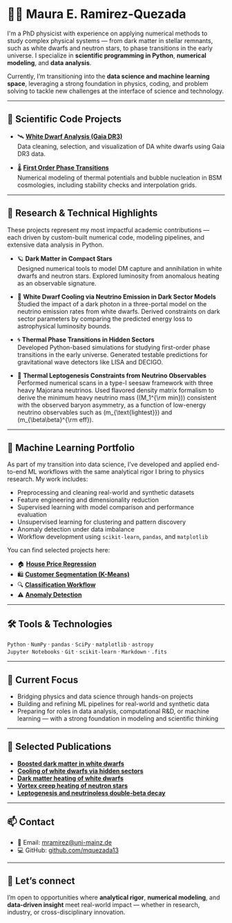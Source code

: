 # 👩‍🔬 Maura E. Ramirez-Quezada  
I'm a PhD physicist with experience on applying numerical methods to study complex physical systems — from dark matter in stellar remnants, such as white dwarfs and neutron stars, to phase transitions in the early universe. I specialize in **scientific programming in Python**, **numerical modeling**, and **data analysis**.

Currently, I’m transitioning into the **data science and machine learning space**, leveraging a strong foundation in physics, coding, and problem solving to tackle new challenges at the interface of science and technology.

---

## 🔬 Scientific Code Projects

- 🛰️ [**White Dwarf Analysis (Gaia DR3)**](https://github.com/mquezada13/white-dwarf-analysis-gaia)  
  Data cleaning, selection, and visualization of DA white dwarfs using Gaia DR3 data.

- 🌡️ [**First Order Phase Transitions**](https://github.com/mquezada13/Effective_potential_V5)  
  Numerical modeling of thermal potentials and bubble nucleation in BSM cosmologies, including stability checks and interpolation grids.

---

## 🌌 Research & Technical Highlights

These projects represent my most impactful academic contributions — each driven by custom-built numerical code, modeling pipelines, and extensive data analysis in Python.
- 🪐 **Dark Matter in Compact Stars**  
  Designed numerical tools to model DM capture and annihilation in white dwarfs and neutron stars. Explored luminosity from anomalous heating as an observable signature.
  
- 🧊 **White Dwarf Cooling via Neutrino Emission in Dark Sector Models**  
  Studied the impact of a dark photon in a three-portal model on the neutrino emission rates from white dwarfs. Derived constraints on dark sector parameters by comparing the predicted energy loss to astrophysical luminosity bounds.

- 🌀 **Thermal Phase Transitions in Hidden Sectors**  
  Developed Python-based simulations for studying first-order phase transitions in the early universe. Generated testable predictions for gravitational wave detectors like LISA and DECIGO.

- 🔌 **Thermal Leptogenesis Constraints from Neutrino Observables**  
  Performed numerical scans in a type-I seesaw framework with three heavy Majorana neutrinos. Used flavored density matrix formalism to derive the minimum heavy neutrino mass (\(M_1^{\rm min}\)) consistent with the observed baryon asymmetry, as a function of low-energy neutrino observables such as \(m_{\text{lightest}}\) and \(m_{\beta\beta}^{\rm eff}\).

---

## 🧠 Machine Learning Portfolio

As part of my transition into data science, I’ve developed and applied end-to-end ML workflows with the same analytical rigor I bring to physics research. My work includes:

- Preprocessing and cleaning real-world and synthetic datasets  
- Feature engineering and dimensionality reduction  
- Supervised learning with model comparison and performance evaluation  
- Unsupervised learning for clustering and pattern discovery  
- Anomaly detection under data imbalance  
- Workflow development using `scikit-learn`, `pandas`, and `matplotlib`

You can find selected projects here:

- 🏠 [**House Price Regression**](https://github.com/mquezada13/house-price-regression)  
- 🛍️ [**Customer Segmentation (K-Means)**](https://github.com/mquezada13/customer-segmentation-kmeans)  
- 🔍 [**Classification Workflow**](https://github.com/mquezada13/classification-workflow)  
- ⚠️ [**Anomaly Detection**](https://github.com/mquezada13/anomaly-detection)

---

## 🛠️ Tools & Technologies

`Python` · `NumPy` · `pandas` · `SciPy` · `matplotlib` · `astropy`  
`Jupyter Notebooks` · `Git` · `scikit-learn` · `Markdown` · `.fits`

---

## 📌 Current Focus

- Bridging physics and data science through hands-on projects  
- Building and refining ML pipelines for real-world and synthetic data  
- Preparing for roles in data analysis, computational R&D, or machine learning — with a strong foundation in modeling and scientific thinking

---

## 📄 Selected Publications

- [**Boosted dark matter in white dwarfs**](https://link.springer.com/article/10.1007/JHEP05(2025)160)  
- [**Cooling of white dwarfs via hidden sectors**](https://journals.aps.org/prd/abstract/10.1103/PhysRevD.108.043014)  
- [**Dark matter heating of white dwarfs**](https://iopscience.iop.org/article/10.1088/1475-7516/2021/10/083)  
- [**Vortex creep heating of neutron stars**](https://iopscience.iop.org/article/10.1088/1475-7516/2024/03/051)  
- [**Leptogenesis and neutrinoless double‑beta decay**]([https://arxiv.org/abs/2502.10093](https://link.springer.com/article/10.1140/epjc/s10052-025-14487-1))

---

## 📫 Contact

- 📧 Email: mramirez@uni-mainz.de  
- 💻 GitHub: [github.com/mquezada13](https://github.com/mquezada13)

---

## 🚀 Let’s connect

I’m open to opportunities where **analytical rigor**, **numerical modeling**, and **data-driven insight** meet real-world impact — whether in research, industry, or cross-disciplinary innovation.


